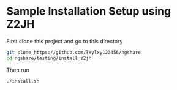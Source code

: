 # Sample Installation Setup using Z2JH

First clone this project and go to this directory
```sh
git clone https://github.com/lxylxy123456/ngshare
cd ngshare/testing/install_z2jh
```

Then run
```sh
./install.sh
```


